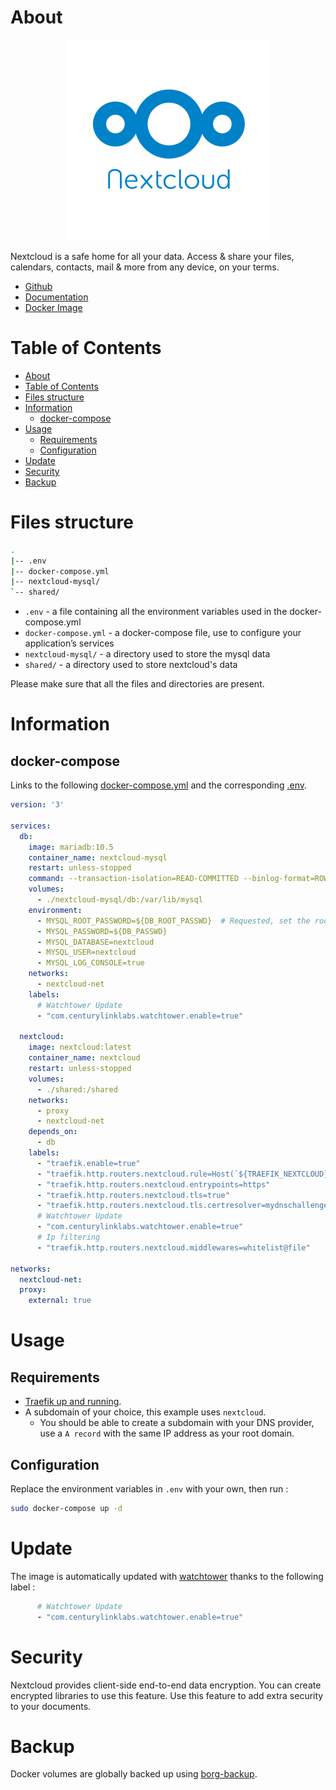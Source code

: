 # About

<p align="center">
<img src="../_utilities/nextcloud.svg" alt="nextcloud" title="nextcloud" />
</p>

Nextcloud is a safe home for all your data. Access & share your files, calendars, contacts, mail & more from any device, on your terms.

* [Github](https://github.com/nextcloud/docker)
* [Documentation](https://docs.nextcloud.com/server/latest/admin_manual/contents.html)
* [Docker Image](https://hub.docker.com/_/nextcloud)

# Table of Contents

<!-- TOC -->

- [About](#about)
- [Table of Contents](#table-of-contents)
- [Files structure](#files-structure)
- [Information](#information)
  - [docker-compose](#docker-compose)
- [Usage](#usage)
  - [Requirements](#requirements)
  - [Configuration](#configuration)
- [Update](#update)
- [Security](#security)
- [Backup](#backup)

<!-- /TOC -->

# Files structure 

```bash
.
|-- .env
|-- docker-compose.yml
|-- nextcloud-mysql/
`-- shared/
```

- `.env` - a file containing all the environment variables used in the docker-compose.yml
- `docker-compose.yml` - a docker-compose file, use to configure your application’s services
- `nextcloud-mysql/` - a directory used to store the mysql data
- `shared/` - a directory used to store nextcloud's data

Please make sure that all the files and directories are present.

# Information

## docker-compose
Links to the following [docker-compose.yml](docker-compose.yml) and the corresponding [.env](.env).

```yaml
version: '3'

services:
  db:
    image: mariadb:10.5
    container_name: nextcloud-mysql
    restart: unless-stopped
    command: --transaction-isolation=READ-COMMITTED --binlog-format=ROW
    volumes:
      - ./nextcloud-mysql/db:/var/lib/mysql
    environment:
      - MYSQL_ROOT_PASSWORD=${DB_ROOT_PASSWD}  # Requested, set the root's password of MySQL service.
      - MYSQL_PASSWORD=${DB_PASSWD}
      - MYSQL_DATABASE=nextcloud
      - MYSQL_USER=nextcloud
      - MYSQL_LOG_CONSOLE=true
    networks:
      - nextcloud-net
    labels:
      # Watchtower Update
      - "com.centurylinklabs.watchtower.enable=true"

  nextcloud:
    image: nextcloud:latest
    container_name: nextcloud
    restart: unless-stopped
    volumes:
      - ./shared:/shared
    networks:
      - proxy
      - nextcloud-net
    depends_on:
      - db
    labels:
      - "traefik.enable=true"
      - "traefik.http.routers.nextcloud.rule=Host(`${TRAEFIK_NEXTCLOUD}`)"
      - "traefik.http.routers.nextcloud.entrypoints=https"
      - "traefik.http.routers.nextcloud.tls=true"
      - "traefik.http.routers.nextcloud.tls.certresolver=mydnschallenge"
      # Watchtower Update
      - "com.centurylinklabs.watchtower.enable=true"
      # Ip filtering
      - "traefik.http.routers.nextcloud.middlewares=whitelist@file"

networks:
  nextcloud-net:
  proxy:
    external: true
```



# Usage

## Requirements
- [Traefik up and running](../traefik).
- A subdomain of your choice, this example uses `nextcloud`.
    - You should be able to create a subdomain with your DNS provider, use a `A record` with the same IP address as your root domain.

## Configuration

Replace the environment variables in `.env` with your own, then run :

```bash
sudo docker-compose up -d
```

# Update

The image is automatically updated with [watchtower](../watchtower) thanks to the following label :

```yaml
      # Watchtower Update
      - "com.centurylinklabs.watchtower.enable=true"
```

# Security

Nextcloud provides client-side end-to-end data encryption. You can create encrypted libraries to use this feature. Use this feature to add extra security to your documents.

# Backup

Docker volumes are globally backed up using [borg-backup](../borg-backup). 